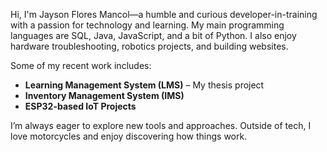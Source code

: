 Hi, I'm Jayson Flores Mancol—a humble and curious developer-in-training with a passion for technology and learning. 
My main programming languages are SQL, Java, JavaScript, and a bit of Python. 
I also enjoy hardware troubleshooting, robotics projects, and building websites.

Some of my recent work includes:
- **Learning Management System (LMS)** – My thesis project
- **Inventory Management System (IMS)**
- **ESP32-based IoT Projects**

I’m always eager to explore new tools and approaches. 
Outside of tech, I love motorcycles and enjoy discovering how things work.
